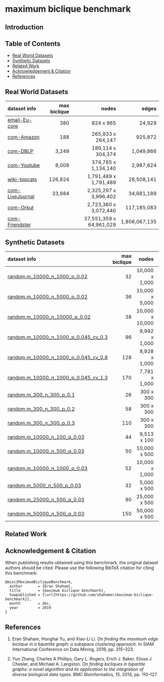 # maximum biclique benchmark


## Introduction
 
## Table of Contents

* [Real World Datasets](#real-world-datasets)
* [Synthetic Datasets](#synthetic-datasets)
* [Related Work](#related-work)
* [Acknowledgement & Citation](#acknowledgement--citation)
* [References](#references)
 
## Real World Datasets

| dataset info    |  max biclique |       nodes      | edges         | 
|:-----------------|--------------------:|---------------:|--------------:|
| [email-Eu-core](https://github.com/shahamer/maximum-biclique-benchmark/tree/master/Datasets/snap.stanford.edu/email-Eu-core)|         380      |   824 x 965      | 24,929        | 
| [com-Amazon](https://github.com/shahamer/maximum-biclique-benchmark/tree/master/Datasets/snap.stanford.edu/com-Amazon)      |         188      |  265,933 x 264,147    | 925,872       | 
| [com-DBLP](https://github.com/shahamer/maximum-biclique-benchmark/tree/master/Datasets/snap.stanford.edu/com-DBLP)          |      3,249    | 189,114 x 304,374   | 1,049,866     | 
| [com-Youtube](https://github.com/shahamer/maximum-biclique-benchmark/tree/master/Datasets/snap.stanford.edu/com-Youtube)    |     8,008     |  374,785 x 1,134,140  | 2,987,624     | 
| [wiki-topcats](https://github.com/shahamer/maximum-biclique-benchmark/tree/master/Datasets/snap.stanford.edu/wiki-topcats)  |   126,824    |  1,791,489 x 1,791,489  | 28,508,141    | 
| [com-LiveJournal](https://github.com/shahamer/maximum-biclique-benchmark/tree/master/Datasets/snap.stanford.edu/com-LiveJournal)| 33,984     |  2,325,297 x 3,996,402  | 34,681,189    |   
| [com-Orkut](https://github.com/shahamer/maximum-biclique-benchmark/tree/master/Datasets/snap.stanford.edu/com-Orkut)        |                    | 2,723,360 x 3,072,440  | 117,185,083   |              
| [com-Friendster](https://github.com/shahamer/maximum-biclique-benchmark/tree/master/Datasets/snap.stanford.edu/com-Friendster)          |                |  37,551,359 x 64,961,029  | 1,806,067,135 |              

## Synthetic Datasets

| dataset info    |  max biclique |       nodes      | edges         | 
|:-----------------|--------------------:|---------------:|--------------:|
| [random.m_10000_n_1000_p_0.02](https://github.com/shahamer/maximum-biclique-benchmark/tree/master/Datasets/random#randomm_10000_n_1000_p_002)|         32      |   10,000 x 1,000      | 199,988        | 
| [random.m_10000_n_5000_p_0.02](https://github.com/shahamer/maximum-biclique-benchmark/tree/master/Datasets/random#randomm_10000_n_5000_p_002)      |         36      |  10,000 x 5,000   | 999,915       | 
| [random.m_10000_n_10000_p_0.02](https://github.com/shahamer/maximum-biclique-benchmark/tree/master/Datasets/random#randomm_10000_n_10000_p_002)          |      38    | 10,000 x 10,000   | 1,999,824     | 
| [random.m_10000_n_1000_p_0.045_cv_0.3](https://github.com/shahamer/maximum-biclique-benchmark/tree/master/Datasets/random#randomm_10000_n_1000_p_0045_cv_03)    |    96     |  9,992 x 1,000  | 450,000     | 
| [random.m_10000_n_1000_p_0.045_cv_0.8](https://github.com/shahamer/maximum-biclique-benchmark/tree/master/Datasets/random#randomm_10000_n_1000_p_0045_cv_08)  |   128    |  8,928 x 1,000  | 468,268   | 
| [random.m_10000_n_1000_p_0.045_cv_1.3](https://github.com/shahamer/maximum-biclique-benchmark/tree/master/Datasets/random#randomm_10000_n_1000_p_0045_cv_13)|   170     |  7,781 x 1,000  | 521,964    |   
| [random.m_300_n_300_p_0.1](https://github.com/shahamer/maximum-biclique-benchmark/tree/master/Datasets/random#randomm_300_n_300_p_01)        |        26            | 300 x 300  | 8,969   |              
| [random.m_300_n_300_p_0.2](https://github.com/shahamer/maximum-biclique-benchmark/tree/master/Datasets/random#randomm_300_n_300_p_02) |           58       |  300 x 300  | 17,937 |    
| [random.m_300_n_300_p_0.3](https://github.com/shahamer/maximum-biclique-benchmark/tree/master/Datasets/random#randomm_300_n_300_p_03) |                            110       |  300 x 300  | 26,903 |  
| [random.m_10000_n_100_p_0.03](https://github.com/shahamer/maximum-biclique-benchmark/tree/master/Datasets/random#randomm_10000_n_100_p_003) |                         44       |  9,513 x 100  | 29,998 | 
| [random.m_10000_n_500_p_0.03](https://github.com/shahamer/maximum-biclique-benchmark/tree/master/Datasets/random#randomm_10000_n_500_p_003) |                         50       |  10,000 x 500 | 149,991 | 
| [random.m_10000_n_1000_p_0.03](https://github.com/shahamer/maximum-biclique-benchmark/tree/master/Datasets/random#randomm_10000_n_1000_p_003) |                         52      |  10,000 x 1,000 | 299,970 | 
| [random.m_5000_n_500_p_0.03](https://github.com/shahamer/maximum-biclique-benchmark/tree/master/Datasets/random#randomm_5000_n_500_p_003) |                         32       |  5,000 x 500  | 74,980 | 
| [random.m_25000_n_500_p_0.03](https://github.com/shahamer/maximum-biclique-benchmark/tree/master/Datasets/random#randomm_25000_n_500_p_003) |                      90       |  25,000 x 500 | 374,992 | 
| [random.m_50000_n_500_p_0.03](https://github.com/shahamer/maximum-biclique-benchmark/tree/master/Datasets/random#randomm_50000_n_500_p_003) |                   150       |  50,000 x 500  | 749,983 | 

## Related Work

## Acknowledgement & Citation

When publishing results obtained using this benchmark, the original dataset authors should be cited. Please use the following BibTeX citation for citing this benchmark:
```
@misc{MaximumBicliqueBenchmark,
  author       = {Eran Shaham},
  title        = {maximum biclique benchmark},
  howpublished = {\url{https://github.com/shahamer/maximum-biclique-benchmark}},
  month        = dec,
  year         = 2019
}
```

## References

<!--
E. Shaham, H. Yu, and X. Li
Shaham, Eran and Yu, Honghai and Li, Xiao-Li.
-->
1. Eran Shaham, Honghai Yu, and Xiao-Li Li. 
*On finding the maximum edge biclique in a bipartite graph: a subspace clustering approach*. 
In SIAM International Conference on Data Mining, 2016, pp. 315–323.
<!--->
<!-- Y. Zhang, C. A. Phillips, G. L. Rogers, E. J. Baker, E. J. Chesler, and M. A. Langston -->
2. Yun Zhang, Charles A Phillips, Gary L. Rogers, Erich J. Baker, Elissa J. Chesler, and Michael A. Langston. 
*On finding bicliques in bipartite graphs: a novel algorithm and its application to the integration of diverse biological data types*.
BMC Bioinformatics, 15, 2014, pp. 110–127.

